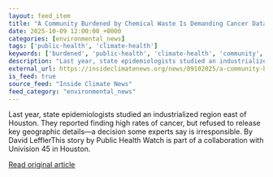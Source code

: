 ```yaml
---
layout: feed_item
title: "A Community Burdened by Chemical Waste Is Demanding Cancer Data. Texas Health Officials Won’t Give It to Them."
date: 2025-10-09 12:00:00 +0000
categories: [environmental_news]
tags: ['public-health', 'climate-health']
keywords: ['burdened', 'public-health', 'climate-health', 'community', 'chemical']
description: "Last year, state epidemiologists studied an industrialized region east of Houston"
external_url: https://insideclimatenews.org/news/09102025/a-community-burdened-by-chemical-waste-is-demanding-cancer-data-texas-health-officials-wont-give-it-to-them/
is_feed: true
source_feed: "Inside Climate News"
feed_category: "environmental_news"
---
```


Last year, state epidemiologists studied an industrialized region east of Houston. They reported finding high rates of cancer, but refused to release key geographic details—a decision some experts say is irresponsible. By David LefflerThis story by Public Health Watch is part of a collaboration with Univision 45 in Houston.

[Read original article](https://insideclimatenews.org/news/09102025/a-community-burdened-by-chemical-waste-is-demanding-cancer-data-texas-health-officials-wont-give-it-to-them/)
